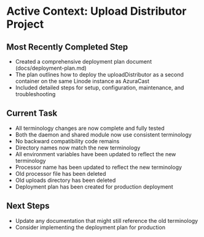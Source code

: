 # Active Context: Upload Distributor Project

## Most Recently Completed Step
- Created a comprehensive deployment plan document (docs/deployment-plan.md)
- The plan outlines how to deploy the uploadDistributor as a second container on the same Linode instance as AzuraCast
- Included detailed steps for setup, configuration, maintenance, and troubleshooting

## Current Task
- All terminology changes are now complete and fully tested
- Both the daemon and shared module now use consistent terminology
- No backward compatibility code remains
- Directory names now match the new terminology
- All environment variables have been updated to reflect the new terminology
- Processor name has been updated to reflect the new terminology
- Old processor file has been deleted
- Old uploads directory has been deleted
- Deployment plan has been created for production deployment

## Next Steps
- Update any documentation that might still reference the old terminology
- Consider implementing the deployment plan for production
